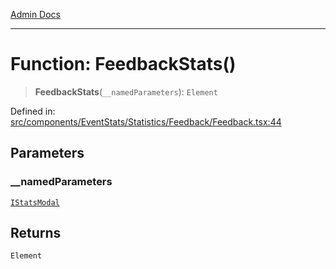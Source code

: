 [Admin Docs](/)

***

# Function: FeedbackStats()

> **FeedbackStats**(`__namedParameters`): `Element`

Defined in: [src/components/EventStats/Statistics/Feedback/Feedback.tsx:44](https://github.com/PalisadoesFoundation/talawa-admin/blob/main/src/components/EventStats/Statistics/Feedback/Feedback.tsx#L44)

## Parameters

### \_\_namedParameters

[`IStatsModal`](types\Event\interface\README\interfaces\IStatsModal.md)

## Returns

`Element`

